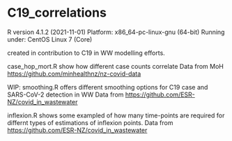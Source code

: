 # C19_correlations

R version 4.1.2 (2021-11-01)
Platform: x86_64-pc-linux-gnu (64-bit)
Running under: CentOS Linux 7 (Core)

created in contribution to C19 in WW modelling efforts.  

case_hop_mort.R show how different case counts correlate
   Data from MoH https://github.com/minhealthnz/nz-covid-data
 
WIP:
smoothing.R offers different smoothing options for C19 case and SARS-CoV-2 detection in WW 
   Data from https://github.com/ESR-NZ/covid_in_wastewater
   
inflexion.R shows some exampled of how many time-points are required for differnt types of estimations of inflexion points.
   Data from https://github.com/ESR-NZ/covid_in_wastewater
